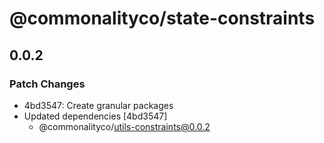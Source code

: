 # @commonalityco/state-constraints

## 0.0.2

### Patch Changes

- 4bd3547: Create granular packages
- Updated dependencies [4bd3547]
  - @commonalityco/utils-constraints@0.0.2
